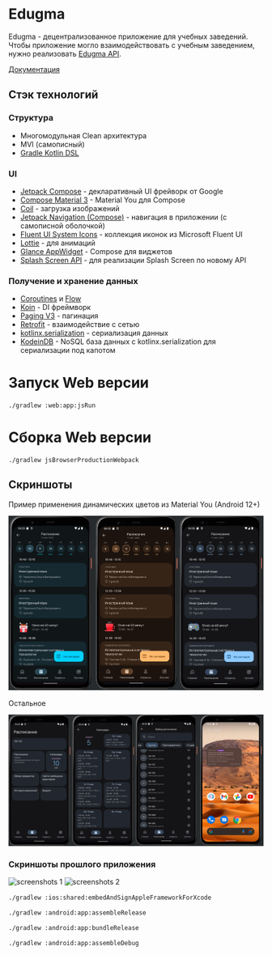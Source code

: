 # Edugma
Edugma - децентрализованное приложение для учебных заведений. Чтобы приложение могло взаимодействовать с учебным заведением, нужно реализовать [Edugma API](https://edugma.github.io/docs/).

[Документация](https://edugma.github.io/docs/)


## Стэк технологий

### Структура
- Многомодульная Clean архитектура
- MVI (самописный)
- [Gradle Kotlin DSL](https://docs.gradle.org/current/userguide/kotlin_dsl.html)

### UI
- [Jetpack Compose](https://developer.android.com/jetpack/compose) - декларативный UI фрейворк от Google
- [Compose Material 3](https://developer.android.com/reference/kotlin/androidx/compose/material3/package-summary) - Material You для Compose
- [Coil](https://coil-kt.github.io/coil/) - загрузка изображений
- [Jetpack Navigation (Compose)](https://developer.android.com/jetpack/compose/navigation) - навигация в приложении (с самописной оболочкой)
- [Fluent UI System Icons](https://github.com/microsoft/fluentui-system-icons) - коллекция иконок из Microsoft Fluent UI
- [Lottie](https://lottiefiles.com/) - для анимаций
- [Glance AppWidget](https://developer.android.com/jetpack/androidx/releases/glance) - Compose для виджетов
- [Splash Screen API](https://developer.android.com/guide/topics/ui/splash-screen) - для реализации Splash Screen по новому API

### Получение и хранение данных
- [Coroutines](https://developer.android.com/kotlin/coroutines) и [Flow](https://developer.android.com/kotlin/flow)
- [Koin](https://insert-koin.io/) - DI фреймворк
- [Paging V3](https://developer.android.com/topic/libraries/architecture/paging/v3-overview) - пагинация
- [Retrofit](https://square.github.io/retrofit/) - взаимодействие с сетью
- [kotlinx.serialization](https://github.com/Kotlin/kotlinx.serialization) - сериализация данных
- [KodeinDB](https://docs.kodein.org/kodein-db/) - NoSQL база данных с kotlinx.serialization для сериализации под капотом

# Запуск Web версии
```shell
./gradlew :web:app:jsRun
```

# Сборка Web версии
```shell
./gradlew jsBrowserProductionWebpack
```

## Скриншоты
Пример применения динамических цветов из Material You (Android 12+)

![material_you](https://github.com/edugma/app/raw/develop/screenshots/material_you.png)

Остальное

![screenshots_1](https://github.com/edugma/app/raw/develop/screenshots/screenshots_1.png)

### Скриншоты прошлого приложения

![screenshots 1](https://github.com/mospolyhelper/mospolyhelper-android/raw/master/docs/screenshots/screenshots_1.png)
![screenshots 2](https://github.com/mospolyhelper/mospolyhelper-android/raw/master/docs/screenshots/screenshots_2.png)


```shell
./gradlew :ios:shared:embedAndSignAppleFrameworkForXcode
```


```shell
./gradlew :android:app:assembleRelease
```

```shell
./gradlew :android:app:bundleRelease
```

```shell
./gradlew :android:app:assembleDebug
```
